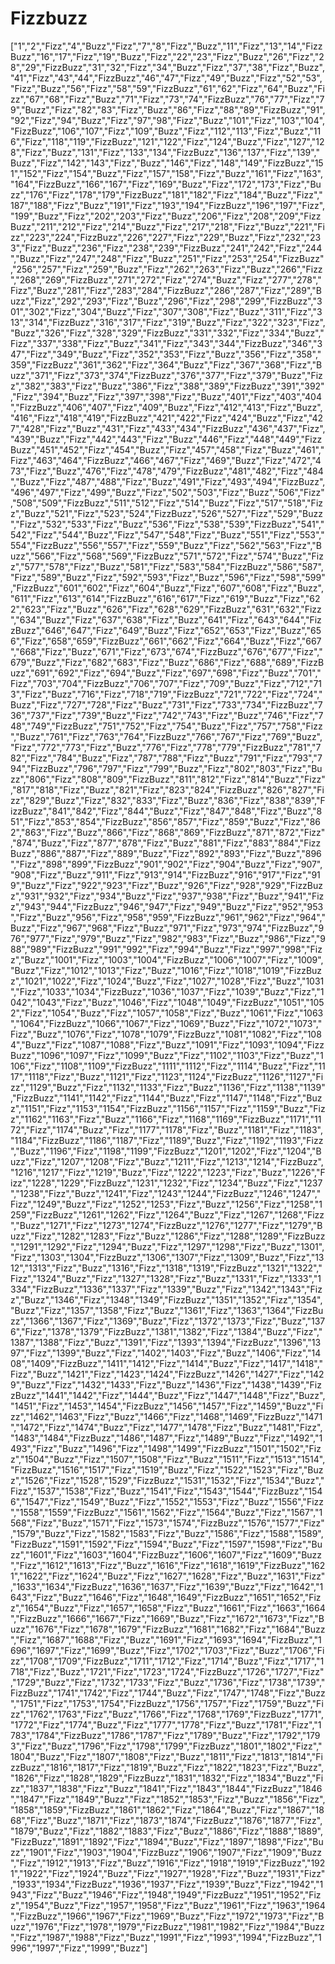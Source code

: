 # Fizzbuzz

["1","2","Fizz","4","Buzz","Fizz","7","8","Fizz","Buzz","11","Fizz","13","14","FizzBuzz","16","17","Fizz","19","Buzz","Fizz","22","23","Fizz","Buzz","26","Fizz","28","29","FizzBuzz","31","32","Fizz","34","Buzz","Fizz","37","38","Fizz","Buzz","41","Fizz","43","44","FizzBuzz","46","47","Fizz","49","Buzz","Fizz","52","53","Fizz","Buzz","56","Fizz","58","59","FizzBuzz","61","62","Fizz","64","Buzz","Fizz","67","68","Fizz","Buzz","71","Fizz","73","74","FizzBuzz","76","77","Fizz","79","Buzz","Fizz","82","83","Fizz","Buzz","86","Fizz","88","89","FizzBuzz","91","92","Fizz","94","Buzz","Fizz","97","98","Fizz","Buzz","101","Fizz","103","104","FizzBuzz","106","107","Fizz","109","Buzz","Fizz","112","113","Fizz","Buzz","116","Fizz","118","119","FizzBuzz","121","122","Fizz","124","Buzz","Fizz","127","128","Fizz","Buzz","131","Fizz","133","134","FizzBuzz","136","137","Fizz","139","Buzz","Fizz","142","143","Fizz","Buzz","146","Fizz","148","149","FizzBuzz","151","152","Fizz","154","Buzz","Fizz","157","158","Fizz","Buzz","161","Fizz","163","164","FizzBuzz","166","167","Fizz","169","Buzz","Fizz","172","173","Fizz","Buzz","176","Fizz","178","179","FizzBuzz","181","182","Fizz","184","Buzz","Fizz","187","188","Fizz","Buzz","191","Fizz","193","194","FizzBuzz","196","197","Fizz","199","Buzz","Fizz","202","203","Fizz","Buzz","206","Fizz","208","209","FizzBuzz","211","212","Fizz","214","Buzz","Fizz","217","218","Fizz","Buzz","221","Fizz","223","224","FizzBuzz","226","227","Fizz","229","Buzz","Fizz","232","233","Fizz","Buzz","236","Fizz","238","239","FizzBuzz","241","242","Fizz","244","Buzz","Fizz","247","248","Fizz","Buzz","251","Fizz","253","254","FizzBuzz","256","257","Fizz","259","Buzz","Fizz","262","263","Fizz","Buzz","266","Fizz","268","269","FizzBuzz","271","272","Fizz","274","Buzz","Fizz","277","278","Fizz","Buzz","281","Fizz","283","284","FizzBuzz","286","287","Fizz","289","Buzz","Fizz","292","293","Fizz","Buzz","296","Fizz","298","299","FizzBuzz","301","302","Fizz","304","Buzz","Fizz","307","308","Fizz","Buzz","311","Fizz","313","314","FizzBuzz","316","317","Fizz","319","Buzz","Fizz","322","323","Fizz","Buzz","326","Fizz","328","329","FizzBuzz","331","332","Fizz","334","Buzz","Fizz","337","338","Fizz","Buzz","341","Fizz","343","344","FizzBuzz","346","347","Fizz","349","Buzz","Fizz","352","353","Fizz","Buzz","356","Fizz","358","359","FizzBuzz","361","362","Fizz","364","Buzz","Fizz","367","368","Fizz","Buzz","371","Fizz","373","374","FizzBuzz","376","377","Fizz","379","Buzz","Fizz","382","383","Fizz","Buzz","386","Fizz","388","389","FizzBuzz","391","392","Fizz","394","Buzz","Fizz","397","398","Fizz","Buzz","401","Fizz","403","404","FizzBuzz","406","407","Fizz","409","Buzz","Fizz","412","413","Fizz","Buzz","416","Fizz","418","419","FizzBuzz","421","422","Fizz","424","Buzz","Fizz","427","428","Fizz","Buzz","431","Fizz","433","434","FizzBuzz","436","437","Fizz","439","Buzz","Fizz","442","443","Fizz","Buzz","446","Fizz","448","449","FizzBuzz","451","452","Fizz","454","Buzz","Fizz","457","458","Fizz","Buzz","461","Fizz","463","464","FizzBuzz","466","467","Fizz","469","Buzz","Fizz","472","473","Fizz","Buzz","476","Fizz","478","479","FizzBuzz","481","482","Fizz","484","Buzz","Fizz","487","488","Fizz","Buzz","491","Fizz","493","494","FizzBuzz","496","497","Fizz","499","Buzz","Fizz","502","503","Fizz","Buzz","506","Fizz","508","509","FizzBuzz","511","512","Fizz","514","Buzz","Fizz","517","518","Fizz","Buzz","521","Fizz","523","524","FizzBuzz","526","527","Fizz","529","Buzz","Fizz","532","533","Fizz","Buzz","536","Fizz","538","539","FizzBuzz","541","542","Fizz","544","Buzz","Fizz","547","548","Fizz","Buzz","551","Fizz","553","554","FizzBuzz","556","557","Fizz","559","Buzz","Fizz","562","563","Fizz","Buzz","566","Fizz","568","569","FizzBuzz","571","572","Fizz","574","Buzz","Fizz","577","578","Fizz","Buzz","581","Fizz","583","584","FizzBuzz","586","587","Fizz","589","Buzz","Fizz","592","593","Fizz","Buzz","596","Fizz","598","599","FizzBuzz","601","602","Fizz","604","Buzz","Fizz","607","608","Fizz","Buzz","611","Fizz","613","614","FizzBuzz","616","617","Fizz","619","Buzz","Fizz","622","623","Fizz","Buzz","626","Fizz","628","629","FizzBuzz","631","632","Fizz","634","Buzz","Fizz","637","638","Fizz","Buzz","641","Fizz","643","644","FizzBuzz","646","647","Fizz","649","Buzz","Fizz","652","653","Fizz","Buzz","656","Fizz","658","659","FizzBuzz","661","662","Fizz","664","Buzz","Fizz","667","668","Fizz","Buzz","671","Fizz","673","674","FizzBuzz","676","677","Fizz","679","Buzz","Fizz","682","683","Fizz","Buzz","686","Fizz","688","689","FizzBuzz","691","692","Fizz","694","Buzz","Fizz","697","698","Fizz","Buzz","701","Fizz","703","704","FizzBuzz","706","707","Fizz","709","Buzz","Fizz","712","713","Fizz","Buzz","716","Fizz","718","719","FizzBuzz","721","722","Fizz","724","Buzz","Fizz","727","728","Fizz","Buzz","731","Fizz","733","734","FizzBuzz","736","737","Fizz","739","Buzz","Fizz","742","743","Fizz","Buzz","746","Fizz","748","749","FizzBuzz","751","752","Fizz","754","Buzz","Fizz","757","758","Fizz","Buzz","761","Fizz","763","764","FizzBuzz","766","767","Fizz","769","Buzz","Fizz","772","773","Fizz","Buzz","776","Fizz","778","779","FizzBuzz","781","782","Fizz","784","Buzz","Fizz","787","788","Fizz","Buzz","791","Fizz","793","794","FizzBuzz","796","797","Fizz","799","Buzz","Fizz","802","803","Fizz","Buzz","806","Fizz","808","809","FizzBuzz","811","812","Fizz","814","Buzz","Fizz","817","818","Fizz","Buzz","821","Fizz","823","824","FizzBuzz","826","827","Fizz","829","Buzz","Fizz","832","833","Fizz","Buzz","836","Fizz","838","839","FizzBuzz","841","842","Fizz","844","Buzz","Fizz","847","848","Fizz","Buzz","851","Fizz","853","854","FizzBuzz","856","857","Fizz","859","Buzz","Fizz","862","863","Fizz","Buzz","866","Fizz","868","869","FizzBuzz","871","872","Fizz","874","Buzz","Fizz","877","878","Fizz","Buzz","881","Fizz","883","884","FizzBuzz","886","887","Fizz","889","Buzz","Fizz","892","893","Fizz","Buzz","896","Fizz","898","899","FizzBuzz","901","902","Fizz","904","Buzz","Fizz","907","908","Fizz","Buzz","911","Fizz","913","914","FizzBuzz","916","917","Fizz","919","Buzz","Fizz","922","923","Fizz","Buzz","926","Fizz","928","929","FizzBuzz","931","932","Fizz","934","Buzz","Fizz","937","938","Fizz","Buzz","941","Fizz","943","944","FizzBuzz","946","947","Fizz","949","Buzz","Fizz","952","953","Fizz","Buzz","956","Fizz","958","959","FizzBuzz","961","962","Fizz","964","Buzz","Fizz","967","968","Fizz","Buzz","971","Fizz","973","974","FizzBuzz","976","977","Fizz","979","Buzz","Fizz","982","983","Fizz","Buzz","986","Fizz","988","989","FizzBuzz","991","992","Fizz","994","Buzz","Fizz","997","998","Fizz","Buzz","1001","Fizz","1003","1004","FizzBuzz","1006","1007","Fizz","1009","Buzz","Fizz","1012","1013","Fizz","Buzz","1016","Fizz","1018","1019","FizzBuzz","1021","1022","Fizz","1024","Buzz","Fizz","1027","1028","Fizz","Buzz","1031","Fizz","1033","1034","FizzBuzz","1036","1037","Fizz","1039","Buzz","Fizz","1042","1043","Fizz","Buzz","1046","Fizz","1048","1049","FizzBuzz","1051","1052","Fizz","1054","Buzz","Fizz","1057","1058","Fizz","Buzz","1061","Fizz","1063","1064","FizzBuzz","1066","1067","Fizz","1069","Buzz","Fizz","1072","1073","Fizz","Buzz","1076","Fizz","1078","1079","FizzBuzz","1081","1082","Fizz","1084","Buzz","Fizz","1087","1088","Fizz","Buzz","1091","Fizz","1093","1094","FizzBuzz","1096","1097","Fizz","1099","Buzz","Fizz","1102","1103","Fizz","Buzz","1106","Fizz","1108","1109","FizzBuzz","1111","1112","Fizz","1114","Buzz","Fizz","1117","1118","Fizz","Buzz","1121","Fizz","1123","1124","FizzBuzz","1126","1127","Fizz","1129","Buzz","Fizz","1132","1133","Fizz","Buzz","1136","Fizz","1138","1139","FizzBuzz","1141","1142","Fizz","1144","Buzz","Fizz","1147","1148","Fizz","Buzz","1151","Fizz","1153","1154","FizzBuzz","1156","1157","Fizz","1159","Buzz","Fizz","1162","1163","Fizz","Buzz","1166","Fizz","1168","1169","FizzBuzz","1171","1172","Fizz","1174","Buzz","Fizz","1177","1178","Fizz","Buzz","1181","Fizz","1183","1184","FizzBuzz","1186","1187","Fizz","1189","Buzz","Fizz","1192","1193","Fizz","Buzz","1196","Fizz","1198","1199","FizzBuzz","1201","1202","Fizz","1204","Buzz","Fizz","1207","1208","Fizz","Buzz","1211","Fizz","1213","1214","FizzBuzz","1216","1217","Fizz","1219","Buzz","Fizz","1222","1223","Fizz","Buzz","1226","Fizz","1228","1229","FizzBuzz","1231","1232","Fizz","1234","Buzz","Fizz","1237","1238","Fizz","Buzz","1241","Fizz","1243","1244","FizzBuzz","1246","1247","Fizz","1249","Buzz","Fizz","1252","1253","Fizz","Buzz","1256","Fizz","1258","1259","FizzBuzz","1261","1262","Fizz","1264","Buzz","Fizz","1267","1268","Fizz","Buzz","1271","Fizz","1273","1274","FizzBuzz","1276","1277","Fizz","1279","Buzz","Fizz","1282","1283","Fizz","Buzz","1286","Fizz","1288","1289","FizzBuzz","1291","1292","Fizz","1294","Buzz","Fizz","1297","1298","Fizz","Buzz","1301","Fizz","1303","1304","FizzBuzz","1306","1307","Fizz","1309","Buzz","Fizz","1312","1313","Fizz","Buzz","1316","Fizz","1318","1319","FizzBuzz","1321","1322","Fizz","1324","Buzz","Fizz","1327","1328","Fizz","Buzz","1331","Fizz","1333","1334","FizzBuzz","1336","1337","Fizz","1339","Buzz","Fizz","1342","1343","Fizz","Buzz","1346","Fizz","1348","1349","FizzBuzz","1351","1352","Fizz","1354","Buzz","Fizz","1357","1358","Fizz","Buzz","1361","Fizz","1363","1364","FizzBuzz","1366","1367","Fizz","1369","Buzz","Fizz","1372","1373","Fizz","Buzz","1376","Fizz","1378","1379","FizzBuzz","1381","1382","Fizz","1384","Buzz","Fizz","1387","1388","Fizz","Buzz","1391","Fizz","1393","1394","FizzBuzz","1396","1397","Fizz","1399","Buzz","Fizz","1402","1403","Fizz","Buzz","1406","Fizz","1408","1409","FizzBuzz","1411","1412","Fizz","1414","Buzz","Fizz","1417","1418","Fizz","Buzz","1421","Fizz","1423","1424","FizzBuzz","1426","1427","Fizz","1429","Buzz","Fizz","1432","1433","Fizz","Buzz","1436","Fizz","1438","1439","FizzBuzz","1441","1442","Fizz","1444","Buzz","Fizz","1447","1448","Fizz","Buzz","1451","Fizz","1453","1454","FizzBuzz","1456","1457","Fizz","1459","Buzz","Fizz","1462","1463","Fizz","Buzz","1466","Fizz","1468","1469","FizzBuzz","1471","1472","Fizz","1474","Buzz","Fizz","1477","1478","Fizz","Buzz","1481","Fizz","1483","1484","FizzBuzz","1486","1487","Fizz","1489","Buzz","Fizz","1492","1493","Fizz","Buzz","1496","Fizz","1498","1499","FizzBuzz","1501","1502","Fizz","1504","Buzz","Fizz","1507","1508","Fizz","Buzz","1511","Fizz","1513","1514","FizzBuzz","1516","1517","Fizz","1519","Buzz","Fizz","1522","1523","Fizz","Buzz","1526","Fizz","1528","1529","FizzBuzz","1531","1532","Fizz","1534","Buzz","Fizz","1537","1538","Fizz","Buzz","1541","Fizz","1543","1544","FizzBuzz","1546","1547","Fizz","1549","Buzz","Fizz","1552","1553","Fizz","Buzz","1556","Fizz","1558","1559","FizzBuzz","1561","1562","Fizz","1564","Buzz","Fizz","1567","1568","Fizz","Buzz","1571","Fizz","1573","1574","FizzBuzz","1576","1577","Fizz","1579","Buzz","Fizz","1582","1583","Fizz","Buzz","1586","Fizz","1588","1589","FizzBuzz","1591","1592","Fizz","1594","Buzz","Fizz","1597","1598","Fizz","Buzz","1601","Fizz","1603","1604","FizzBuzz","1606","1607","Fizz","1609","Buzz","Fizz","1612","1613","Fizz","Buzz","1616","Fizz","1618","1619","FizzBuzz","1621","1622","Fizz","1624","Buzz","Fizz","1627","1628","Fizz","Buzz","1631","Fizz","1633","1634","FizzBuzz","1636","1637","Fizz","1639","Buzz","Fizz","1642","1643","Fizz","Buzz","1646","Fizz","1648","1649","FizzBuzz","1651","1652","Fizz","1654","Buzz","Fizz","1657","1658","Fizz","Buzz","1661","Fizz","1663","1664","FizzBuzz","1666","1667","Fizz","1669","Buzz","Fizz","1672","1673","Fizz","Buzz","1676","Fizz","1678","1679","FizzBuzz","1681","1682","Fizz","1684","Buzz","Fizz","1687","1688","Fizz","Buzz","1691","Fizz","1693","1694","FizzBuzz","1696","1697","Fizz","1699","Buzz","Fizz","1702","1703","Fizz","Buzz","1706","Fizz","1708","1709","FizzBuzz","1711","1712","Fizz","1714","Buzz","Fizz","1717","1718","Fizz","Buzz","1721","Fizz","1723","1724","FizzBuzz","1726","1727","Fizz","1729","Buzz","Fizz","1732","1733","Fizz","Buzz","1736","Fizz","1738","1739","FizzBuzz","1741","1742","Fizz","1744","Buzz","Fizz","1747","1748","Fizz","Buzz","1751","Fizz","1753","1754","FizzBuzz","1756","1757","Fizz","1759","Buzz","Fizz","1762","1763","Fizz","Buzz","1766","Fizz","1768","1769","FizzBuzz","1771","1772","Fizz","1774","Buzz","Fizz","1777","1778","Fizz","Buzz","1781","Fizz","1783","1784","FizzBuzz","1786","1787","Fizz","1789","Buzz","Fizz","1792","1793","Fizz","Buzz","1796","Fizz","1798","1799","FizzBuzz","1801","1802","Fizz","1804","Buzz","Fizz","1807","1808","Fizz","Buzz","1811","Fizz","1813","1814","FizzBuzz","1816","1817","Fizz","1819","Buzz","Fizz","1822","1823","Fizz","Buzz","1826","Fizz","1828","1829","FizzBuzz","1831","1832","Fizz","1834","Buzz","Fizz","1837","1838","Fizz","Buzz","1841","Fizz","1843","1844","FizzBuzz","1846","1847","Fizz","1849","Buzz","Fizz","1852","1853","Fizz","Buzz","1856","Fizz","1858","1859","FizzBuzz","1861","1862","Fizz","1864","Buzz","Fizz","1867","1868","Fizz","Buzz","1871","Fizz","1873","1874","FizzBuzz","1876","1877","Fizz","1879","Buzz","Fizz","1882","1883","Fizz","Buzz","1886","Fizz","1888","1889","FizzBuzz","1891","1892","Fizz","1894","Buzz","Fizz","1897","1898","Fizz","Buzz","1901","Fizz","1903","1904","FizzBuzz","1906","1907","Fizz","1909","Buzz","Fizz","1912","1913","Fizz","Buzz","1916","Fizz","1918","1919","FizzBuzz","1921","1922","Fizz","1924","Buzz","Fizz","1927","1928","Fizz","Buzz","1931","Fizz","1933","1934","FizzBuzz","1936","1937","Fizz","1939","Buzz","Fizz","1942","1943","Fizz","Buzz","1946","Fizz","1948","1949","FizzBuzz","1951","1952","Fizz","1954","Buzz","Fizz","1957","1958","Fizz","Buzz","1961","Fizz","1963","1964","FizzBuzz","1966","1967","Fizz","1969","Buzz","Fizz","1972","1973","Fizz","Buzz","1976","Fizz","1978","1979","FizzBuzz","1981","1982","Fizz","1984","Buzz","Fizz","1987","1988","Fizz","Buzz","1991","Fizz","1993","1994","FizzBuzz","1996","1997","Fizz","1999","Buzz"]

